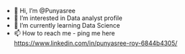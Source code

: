 - 👋 Hi, I’m @Punyasree
- 👀 I’m interested in Data analyst profile
- 🌱 I’m currently learning Data Science
- 📫 How to reach me - ping me here https://www.linkedin.com/in/punyasree-roy-6844b4305/

<!---
Punyasree-123/Punyasree-123 is a ✨ special ✨ repository because its `README.md` (this file) appears on your GitHub profile.
You can click the Preview link to take a look at your changes.
--->
